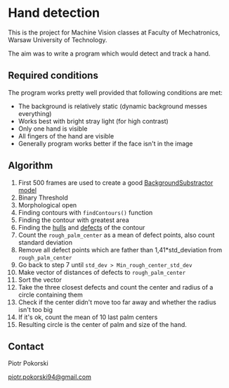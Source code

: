 # Hand detection #

This is the project for Machine Vision classes at Faculty of Mechatronics, Warsaw University of Technology.

The aim was to write a program which would detect and track a hand. 

## Required conditions ##

The program works pretty well provided that following conditions are met:

* The background is relatively static (dynamic background messes everything)
* Works best with bright stray light (for high contrast)
* Only one hand is visible
* All fingers of the hand are visible
* Generally program works better if the face isn't in the image

## Algorithm ##

1. First 500 frames are used to create a good [BackgroundSubstractor model](http://docs.opencv.org/trunk/d1/dc5/tutorial_background_subtraction.html)
2. Binary Threshold
3. Morphological open
4. Finding contours with `findContours()` function
5. Finding the contour with greatest area
6. Finding the [hulls](http://docs.opencv.org/2.4/modules/imgproc/doc/structural_analysis_and_shape_descriptors.html#convexhull) and [defects](http://docs.opencv.org/2.4/modules/imgproc/doc/structural_analysis_and_shape_descriptors.html#convexitydefects) of the contour
7. Count the `rough_palm_center` as a mean of defect points, also count standard deviation
8. Remove all defect points which are father than 1,41*std_deviation from `rough_palm_center`
9. Go back to step 7 until `std_dev > Min_rough_center_std_dev`
10. Make vector of distances of defects to `rough_palm_center`
11. Sort the vector
12. Take the three closest defects and count the center and radius of a circle containing them
13. Check if the center didn't move too far away and whether the radius isn't too big
14. If it's ok, count the mean of 10 last palm centers
15. Resulting circle is the center of palm and size of the hand.

## Contact ##
Piotr Pokorski

piotr.pokorski94@gmail.com